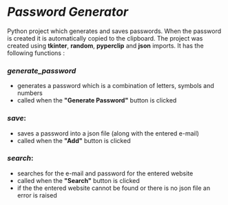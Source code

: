 # *Password Generator*

Python project which generates and saves passwords. When the password is created it is automatically copied to the
clipboard. The project was created using **tkinter**, **random**, **pyperclip** and **json** imports. 
It has the following functions :  
### *generate_password*
- generates a password which is a combination of letters, symbols and numbers
- called when the **"Generate Password"** button is clicked

### *save*:
- saves a password into a json file (along with the entered e-mail)
- called when the **"Add"** button is clicked

### *search*:
- searches for the e-mail and password for the entered website
- called when the **"Search"** button is clicked
- if the the entered website cannot be found or there is no json file an error is raised
